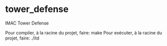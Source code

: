 # tower_defense
IMAC Tower Defense

Pour compiler, à la racine du projet, faire: make
Pour exécuter, à la racine du projet, faire: ./itd 
